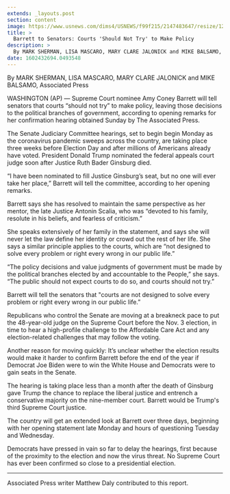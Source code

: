 ```yaml
--- 
extends: _layouts.post 
section: content 
image: https://www.usnews.com/dims4/USNEWS/f99f215/2147483647/resize/1200x%3E/quality/85/?url=http%3A%2F%2Fmedia.beam.usnews.com%2F6c%2F0bbee165cd96d8497a63a7cdb3ab96%2Fmedia%3A3186041bb67a49e1b96d2da27b6404bcSupreme_Court_Barrett_17624.jpg 
title: > 
  Barrett to Senators: Courts 'Should Not Try' to Make Policy 
description: > 
  By MARK SHERMAN, LISA MASCARO, MARY CLARE JALONICK and MIKE BALSAMO, Associated PressWASHINGTON (AP) — Supreme Court nominee Amy Coney Barrett will tell senators that courts “should not try” to make policy, leaving those decisions to the political branches of government, according to opening remarks for her confirmation hearing obtained Sunday by The Associated Press.“I have been nominated to fill Justice Ginsburg’s seat, but no one will ever take her place,” Barrett will tell the committee, according to her opening remarks.Barrett would be Trump's third Supreme Court justice.The country will get an extended look at Barrett over three days, beginning with her opening statement late Monday and hours of questioning Tuesday and Wednesday.No Supreme Court has ever been confirmed so close to a presidential election. 
date: 1602432694.0493548 
--- 
```

By MARK SHERMAN, LISA MASCARO, MARY CLARE JALONICK and MIKE BALSAMO, Associated Press

WASHINGTON (AP) — Supreme Court nominee Amy Coney Barrett will tell senators that courts “should not try” to make policy, leaving those decisions to the political branches of government, according to opening remarks for her confirmation hearing obtained Sunday by The Associated Press.

The Senate Judiciary Committee hearings, set to begin begin Monday as the coronavirus pandemic sweeps across the country, are taking place three weeks before Election Day and after millions of Americans already have voted. President Donald Trump nominated the federal appeals court judge soon after Justice Ruth Bader Ginsburg died.

“I have been nominated to fill Justice Ginsburg’s seat, but no one will ever take her place,” Barrett will tell the committee, according to her opening remarks.

Barrett says she has resolved to maintain the same perspective as her mentor, the late Justice Antonin Scalia, who was “devoted to his family, resolute in his beliefs, and fearless of criticism.”

She speaks extensively of her family in the statement, and says she will never let the law define her identity or crowd out the rest of her life. She says a similar principle applies to the courts, which are “not designed to solve every problem or right every wrong in our public life.”

“The policy decisions and value judgments of government must be made by the political branches elected by and accountable to the People,” she says. “The public should not expect courts to do so, and courts should not try.”

Barrett will tell the senators that "courts are not designed to solve every problem or right every wrong in our public life.”

Republicans who control the Senate are moving at a breakneck pace to put the 48-year-old judge on the Supreme Court before the Nov. 3 election, in time to hear a high-profile challenge to the Affordable Care Act and any election-related challenges that may follow the voting.

Another reason for moving quickly: It’s unclear whether the election results would make it harder to confirm Barrett before the end of the year if Democrat Joe Biden were to win the White House and Democrats were to gain seats in the Senate.

The hearing is taking place less than a month after the death of Ginsburg gave Trump the chance to replace the liberal justice and entrench a conservative majority on the nine-member court. Barrett would be Trump's third Supreme Court justice.

The country will get an extended look at Barrett over three days, beginning with her opening statement late Monday and hours of questioning Tuesday and Wednesday.

Democrats have pressed in vain so far to delay the hearings, first because of the proximity to the election and now the virus threat. No Supreme Court has ever been confirmed so close to a presidential election.

___

Associated Press writer Matthew Daly contributed to this report.